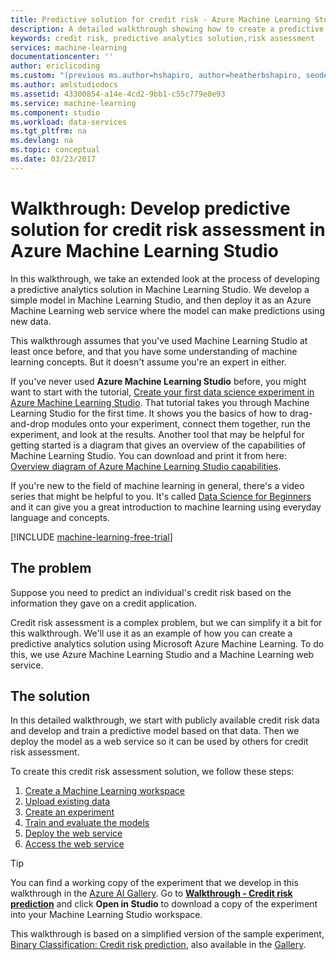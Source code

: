 ```yaml
---
title: Predictive solution for credit risk - Azure Machine Learning Studio | Microsoft Docs
description: A detailed walkthrough showing how to create a predictive analytics solution for credit risk assessment in Azure Machine Learning Studio.
keywords: credit risk, predictive analytics solution,risk assessment
services: machine-learning
documentationcenter: ''
author: ericlicoding
ms.custom: "(previous ms.author=hshapiro, author=heatherbshapiro, seodec18)"
ms.author: amlstudiodocs
ms.assetid: 43300854-a14e-4cd2-9bb1-c55c779e0e93
ms.service: machine-learning
ms.component: studio
ms.workload: data-services
ms.tgt_pltfrm: na
ms.devlang: na
ms.topic: conceptual
ms.date: 03/23/2017
---
```

# Walkthrough: Develop predictive solution for credit risk assessment in Azure Machine Learning Studio

In this walkthrough, we take an extended look at the process of developing a predictive analytics solution in Machine Learning Studio. We develop a simple model in Machine Learning Studio, and then deploy it as an Azure Machine Learning web service where the model can make predictions using new data. 

This walkthrough assumes that you've used Machine Learning Studio at least once before, and that you have some understanding of machine learning concepts. But it doesn't assume you're an expert in either.

If you've never used **Azure Machine Learning Studio** before, you might want to start with the tutorial, [Create your first data science experiment in Azure Machine Learning Studio](create-experiment.md). That tutorial takes you through Machine Learning Studio for the first time. It shows you the basics of how to drag-and-drop modules onto your experiment, connect them together, run the experiment, and look at the results. Another tool that may be helpful for getting started is a diagram that gives an overview of the capabilities of Machine Learning Studio. You can download and print it from here: [Overview diagram of Azure Machine Learning Studio capabilities](studio-overview-diagram.md).
 
If you're new to the field of machine learning in general, there's a video series that might be helpful to you. It's called [Data Science for Beginners](data-science-for-beginners-the-5-questions-data-science-answers.md) and it can give you a great introduction to machine learning using everyday language and concepts.


[!INCLUDE [machine-learning-free-trial](../../../includes/machine-learning-free-trial.md)]
 

## The problem

Suppose you need to predict an individual's credit risk based on the information they gave on a credit application.  

Credit risk assessment is a complex problem, but we can simplify it a bit for this walkthrough. We'll use it as an example of how you can create a predictive analytics solution using Microsoft Azure Machine Learning. To do this, we use Azure Machine Learning Studio and a Machine Learning web service.  

## The solution

In this detailed walkthrough, we start with publicly available credit risk data and develop and train a predictive model based on that data. Then we deploy the model as a web service so it can be used by others for credit risk assessment.

To create this credit risk assessment solution, we follow these steps:  

1. [Create a Machine Learning workspace](walkthrough-1-create-ml-workspace.md)
2. [Upload existing data](walkthrough-2-upload-data.md)
3. [Create an experiment](walkthrough-3-create-new-experiment.md)
4. [Train and evaluate the models](walkthrough-4-train-and-evaluate-models.md)
5. [Deploy the web service](walkthrough-5-publish-web-service.md)
6. [Access the web service](walkthrough-6-access-web-service.md)

> [!TIP] 
> You can find a working copy of the experiment that we develop in this walkthrough in the [Azure AI Gallery](https://gallery.cortanaintelligence.com). Go to **[Walkthrough - Credit risk prediction](https://gallery.cortanaintelligence.com/Experiment/Walkthrough-Credit-risk-prediction-1)** and click **Open in Studio** to download a copy of the experiment into your Machine Learning Studio workspace.
> 
> This walkthrough is based on a simplified version of the sample experiment,
[Binary Classification: Credit risk prediction](https://go.microsoft.com/fwlink/?LinkID=525270), also available in the [Gallery](http://gallery.cortanaintelligence.com/).
